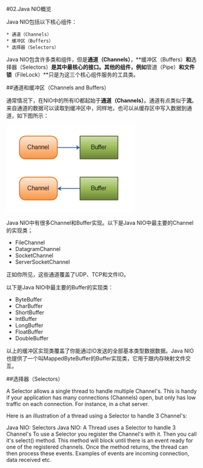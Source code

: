 #02.Java NIO概览

Java NIO包括以下核心组件：
	
	* 通道（Channels）
	* 缓冲区（Buffers）
	* 选择器（Selectors）

Java NIO包含许多类和组件，但是**通道（Channels）**，**缓冲区（Buffers）**和**选择器（Selectors）**是其中最核心的接口。其他的组件，例如**管道（Pipe）**和文件锁**（FileLock）**只是为这三个核心组件服务的工具类。

##通道和缓冲区（Channels and Buffers）

通常情况下，在NIO中的所有IO都起始于**通道（Channels）**。通道有点类似于**流**。来自通道的数据可以读取到缓冲区中，同样地，也可以从缓存区中写入数据到通道，如下图所示：

<img src="images/overview-channels-buffers.png" alt="Java NIO: Channels read data into Buffers, and Buffers write data into Channels
" title="Java NIO: Channels read data into Buffers, and Buffers write data into Channels
"/>

Java NIO中有很多Channel和Buffer实现。以下是Java NIO中最主要的Channel的实现类；

* FileChannel
* DatagramChannel
* SocketChannel
* ServerSocketChannel

正如你所见，这些通道覆盖了UDP、TCP和文件IO。

以下是Java NIO中最主要的Buffer的实现类：

* ByteBuffer
* CharBuffer
* ShortBuffer
* IntBuffer
* LongBuffer
* FloatBuffer
* DoubleBuffer

以上的缓冲区实现类覆盖了你能通过IO发送的全部基本类型数据数据。Java NIO也提供了一个叫MappedByteBuffer的Buffer实现类，它用于跟内存映射文件交互。

##选择器（Selectors）



A Selector allows a single thread to handle multiple Channel's. This is handy if your application has many connections (Channels) open, but only has low traffic on each connection. For instance, in a chat server.

Here is an illustration of a thread using a Selector to handle 3 Channel's:

Java NIO: Selectors
Java NIO: A Thread uses a Selector to handle 3 Channel's
To use a Selector you register the Channel's with it. Then you call it's select() method. This method will block until there is an event ready for one of the registered channels. Once the method returns, the thread can then process these events. Examples of events are incoming connection, data received etc.